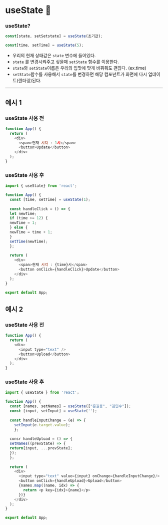 # useState :memo:

### useState?
```JavaScript
const[state, setSetstate] = useState(초기값);

const[time, setTime] = useState(5);
```
- 우리의 현재 상태값은 ```state``` 변수에 들어있다. 
-  ```state``` 를 변경시켜주고 싶을때  ```setState``` 함수를 이용한다.
-  ```state```와 ```setState```이름은 우리의 입맛에 맞게 바꿔줘도 괜찮다. (ex.time)
-  ```setState```함수를 사용해서 ```state```를 변경하면 해당 컴포넌트가 화면에 다시 업데이트(렌더링)된다.

<hr>

## 예시 1
### useState 사용 전
```JavaScript
function App() {
  return (
    <div>
      <span>현재 시각 : 1시</span>
      <button>Update</button>
    </div>
  );
}
```

### useState 사용 후
```JavaScript
import { useState} from 'react';

function App() {
  const [time, setTime] = useState(1);
  
  const handleClick = () => {
  let newTime;
  if (time >= 12) {
  newTime = 1;
  } else {
  newTime = time + 1;
  }
  setTime(newTime);
  };
  
  return (
    <div>
      <span>현재 시각 : {time}시</span>
      <button onClick={handleClick}>Update</button>
    </div>
  );
}

export default App;
```

## 예시 2
### useState 사용 전
```JavaScript
function App() {
  return (
    <div>
      <input type="text" />
      <button>Upload</button>
    </div>
  );
}
```

### useState 사용 후
```JavaScript
import { useState } from 'react';

function App() {
  const [names, setNames] = useState(["홍길동", "김민수"]);
  const [input, setInput] = useState('');
  
  const handleInputChange = (e) => {
    setInput(e.target.value);
    };
    
  consr handleUpload = () => {
  setNames((prevState) => {
  return[input, ...prevState];
  });
  };
  
  return (
    <div>
      <input type="text" value={input} onChange={handleInputChange}/>
      <button onClick={handleUpload}>Upload</button>
      {names.map((name, idx) => {
        return <p key={idx}>{name}</p>
      })}
    </div>
  );
}

export default App;
```

 
